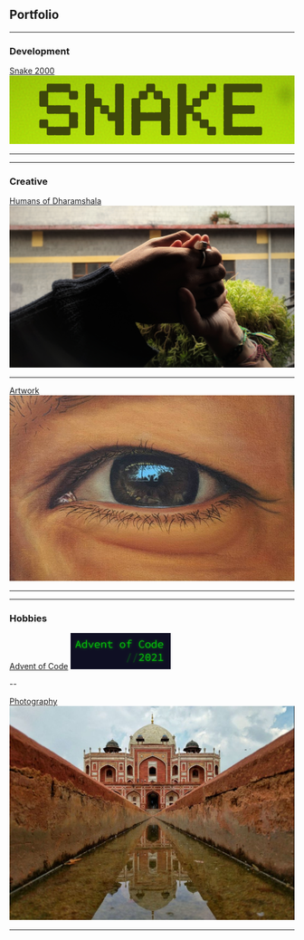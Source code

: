## Portfolio

---

### Development

[Snake 2000](/Snake2000)
<img src="images/snake_thumbnail.png?raw=true"/>

---
---

### Creative

[Humans of Dharamshala](/humans_of_dharamshala)
<img src="images/carpe-diem.jpeg?raw=true"/>

---

[Artwork](https://www.instagram.com/rwebbart/)
<img src="images/eye.png?raw=true"/>

---
---

### Hobbies

[Advent of Code](https://github.com/2nPlusOne/AoC-2021)
<img src="images/adventofcode.png?raw=true"/>

--

[Photography](https://www.eyeem.com/u/spiceofthelens)
<img src="images/humayun.png?raw=true"/>

---
